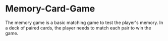 # Memory-Card-Game
The memory game is a basic matching game to test the player's memory. In a deck of paired cards, the player needs to match each pair to win the game.
